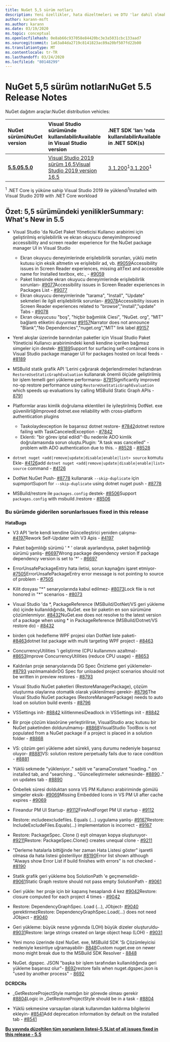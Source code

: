 ```yaml
---
title: NuGet 5,5 sürüm notları
description: Yeni özellikler, hata düzeltmeleri ve DTU 'lar dahil olmak üzere NuGet 5,5 sürüm notları.
author: karann-msft
ms.author: karann
ms.date: 03/19/2020
ms.topic: conceptual
ms.openlocfilehash: 0e8ab66c937058e84420bc3e3a5031cbc133aad7
ms.sourcegitcommit: 1a63a84da2719c8141823ac89a20bf507fd22b00
ms.translationtype: MT
ms.contentlocale: tr-TR
ms.lasthandoff: 03/24/2020
ms.locfileid: "80148299"
---
```

# <a name="nuget-55-release-notes"></a><span data-ttu-id="2d288-103">NuGet 5,5 sürüm notları</span><span class="sxs-lookup"><span data-stu-id="2d288-103">NuGet 5.5 Release Notes</span></span>

<span data-ttu-id="2d288-104">NuGet dağıtım araçlar:</span><span class="sxs-lookup"><span data-stu-id="2d288-104">NuGet distribution vehicles:</span></span>

| <span data-ttu-id="2d288-105">NuGet sürümü</span><span class="sxs-lookup"><span data-stu-id="2d288-105">NuGet version</span></span> | <span data-ttu-id="2d288-106">Visual Studio sürümünde kullanılabilir</span><span class="sxs-lookup"><span data-stu-id="2d288-106">Available in Visual Studio version</span></span>| <span data-ttu-id="2d288-107">.NET SDK 'ları 'nda kullanılabilir</span><span class="sxs-lookup"><span data-stu-id="2d288-107">Available in .NET SDK(s)</span></span>|
|:---|:---|:---|
| [<span data-ttu-id="2d288-108">**5.5.0**</span><span class="sxs-lookup"><span data-stu-id="2d288-108">**5.5.0**</span></span>](https://nuget.org/downloads) | [<span data-ttu-id="2d288-109">Visual Studio 2019 sürüm 16,5</span><span class="sxs-lookup"><span data-stu-id="2d288-109">Visual Studio 2019 version 16.5</span></span>](https://visualstudio.microsoft.com/downloads/) | <span data-ttu-id="2d288-110">[3.1.200](https://dotnet.microsoft.com/download/dotnet-core/3.1)<sup>1</sup></span><span class="sxs-lookup"><span data-stu-id="2d288-110">[3.1.200](https://dotnet.microsoft.com/download/dotnet-core/3.1)<sup>1</sup></span></span> |

<span data-ttu-id="2d288-111"><sup>1</sup> .NET Core iş yüküne sahip Visual Studio 2019 ile yüklendi</span><span class="sxs-lookup"><span data-stu-id="2d288-111"><sup>1</sup>Installed with Visual Studio 2019 with .NET Core workload</span></span>

## <a name="summary-whats-new-in-55"></a><span data-ttu-id="2d288-112">Özet: 5,5 sürümündeki yenilikler</span><span class="sxs-lookup"><span data-stu-id="2d288-112">Summary: What's New in 5.5</span></span>

* <span data-ttu-id="2d288-113">Visual Studio 'da NuGet Paket Yöneticisi Kullanıcı arabirimi için geliştirilmiş erişilebilirlik ve ekran okuyucu deneyimi</span><span class="sxs-lookup"><span data-stu-id="2d288-113">Improved accessibility and screen reader experience for the NuGet package manager UI in Visual Studio</span></span>
    * <span data-ttu-id="2d288-114">Ekran okuyucu deneyimlerinde erişilebilirlik sorunları, yüklü metin kutusu için eksik altmetin ve erişilebilir ad, vb. [#9059](https://github.com/NuGet/Home/issues/9059)</span><span class="sxs-lookup"><span data-stu-id="2d288-114">Accessibility issues in Screen Reader experiences, missing altText and accessible name for Installed textbox, etc., - [#9059](https://github.com/NuGet/Home/issues/9059)</span></span>
    * <span data-ttu-id="2d288-115">Paket listesinde ekran okuyucu deneyimlerinde erişilebilirlik sorunları- [#9077](https://github.com/NuGet/Home/issues/9077)</span><span class="sxs-lookup"><span data-stu-id="2d288-115">Accessibility issues in Screen Reader experiences in Packages List - [#9077](https://github.com/NuGet/Home/issues/9077)</span></span>
    * <span data-ttu-id="2d288-116">Ekran okuyucu deneyimlerinde "tarama", "Install", "Update" sekmeleri ile ilgili erişilebilirlik sorunları- [#9078](https://github.com/NuGet/Home/issues/9078)</span><span class="sxs-lookup"><span data-stu-id="2d288-116">Accessibility issues in Screen Reader experiences related to "browse","install","update" Tabs - [#9078](https://github.com/NuGet/Home/issues/9078)</span></span>
    * <span data-ttu-id="2d288-117">Ekran okuyucusu "boş", "hiçbir bağımlılık Ciesi", "NuGet. org", "MIT" bağlantı etiketini duyurmaz [#9157](https://github.com/NuGet/Home/issues/9157)</span><span class="sxs-lookup"><span data-stu-id="2d288-117">Narrator does not announce "Blank","No Dependencies","nuget.org","MIT" link label [#9157](https://github.com/NuGet/Home/issues/9157)</span></span>

* <span data-ttu-id="2d288-118">Yerel akışlar üzerinde barındırılan paketler için Visual Studio Paket Yöneticisi Kullanıcı arabirimindeki kendi kendine içerilen bağımsız simgeler için destek- [#8189](https://github.com/NuGet/Home/issues/8189)</span><span class="sxs-lookup"><span data-stu-id="2d288-118">Support for surfacing self-contained icons in Visual Studio package manager UI for packages hosted on local feeds - [#8189](https://github.com/NuGet/Home/issues/8189)</span></span>

* <span data-ttu-id="2d288-119">MSBuild statik grafik API 'Lerini çağırarak değerlendirmeleri hızlandıran `RestoreUseStaticGraphEvaluation` kullanarak önemli ölçüde geliştirilmiş bir işlem temelli geri yükleme performansı- [8791](https://github.com/NuGet/Home/issues/8791)</span><span class="sxs-lookup"><span data-stu-id="2d288-119">Significantly improved no-op restore performance using `RestoreUseStaticGraphEvaluation` which speeds up evaluations by calling MSBuild Static Graph APIs - [8791](https://github.com/NuGet/Home/issues/8791)</span></span>

* <span data-ttu-id="2d288-120">Platformlar arası kimlik doğrulama eklentileri ile iyileştirilmiş DotNet. exe güvenilirliği</span><span class="sxs-lookup"><span data-stu-id="2d288-120">Improved dotnet.exe reliability with cross-platform authentication plugins</span></span>
    * <span data-ttu-id="2d288-121">Taskolaydexception ile başarısız dotnet restore- [#7842](https://github.com/NuGet/Home/issues/7842)</span><span class="sxs-lookup"><span data-stu-id="2d288-121">dotnet restore failing with TaskCanceledException - [#7842](https://github.com/NuGet/Home/issues/7842)</span></span>
    * <span data-ttu-id="2d288-122">Eklenti: "bir görev iptal edildi"-Bu nedenle ADO kimlik doğrulamasında sorun oluştu.</span><span class="sxs-lookup"><span data-stu-id="2d288-122">Plugin:  "A task was cancelled" - problem with ADO authentication due to this.</span></span><span data-ttu-id="2d288-123"> - [#8528](https://github.com/NuGet/Home/issues/8528)</span><span class="sxs-lookup"><span data-stu-id="2d288-123"> - [#8528](https://github.com/NuGet/Home/issues/8528)</span></span>

* <span data-ttu-id="2d288-124">`dotnet nuget <add|remove|update|disable|enable|list> source` komutu Ekle- [#4126](https://github.com/NuGet/Home/issues/4126)</span><span class="sxs-lookup"><span data-stu-id="2d288-124">add `dotnet nuget <add|remove|update|disable|enable|list> source` command - [#4126](https://github.com/NuGet/Home/issues/4126)</span></span>

* <span data-ttu-id="2d288-125">DotNet NuGet Push- [#8778](https://github.com/NuGet/Home/issues/8778) kullanarak `--skip-duplicate` için supmport</span><span class="sxs-lookup"><span data-stu-id="2d288-125">Suport for `--skip-duplicate`  using dotnet nuget push - [#8778](https://github.com/NuGet/Home/issues/8778)</span></span>

* <span data-ttu-id="2d288-126">MSBuild/restore ile `packages.config` destek- [#8506](https://github.com/NuGet/Home/issues/8506)</span><span class="sxs-lookup"><span data-stu-id="2d288-126">Support `packages.config` with msbuild /restore - [#8506](https://github.com/NuGet/Home/issues/8506)</span></span>

### <a name="issues-fixed-in-this-release"></a><span data-ttu-id="2d288-127">Bu sürümde giderilen sorunlar</span><span class="sxs-lookup"><span data-stu-id="2d288-127">Issues fixed in this release</span></span>

<span data-ttu-id="2d288-128">**Hata**</span><span class="sxs-lookup"><span data-stu-id="2d288-128">**Bugs**</span></span>

* <span data-ttu-id="2d288-129">V3 API 'lerle kendi kendine Güncelleştirici yeniden çalışma- [#4197](https://github.com/NuGet/Home/issues/4197)</span><span class="sxs-lookup"><span data-stu-id="2d288-129">Rework Self-Updater with V3 Apis - [#4197](https://github.com/NuGet/Home/issues/4197)</span></span>

* <span data-ttu-id="2d288-130">Paket bağımlılığı sürümü ' \* ' olarak ayarlandıysa, paket bağımlılığı sürümü yanlış- [#6697](https://github.com/NuGet/Home/issues/6697)</span><span class="sxs-lookup"><span data-stu-id="2d288-130">Wrong package dependency version If package dependency version is set to '\*' - [#6697](https://github.com/NuGet/Home/issues/6697)</span></span>

* <span data-ttu-id="2d288-131">ErrorUnsafePackageEntry hata iletisi, sorun kaynağını işaret etmiyor- [#7505](https://github.com/NuGet/Home/issues/7505)</span><span class="sxs-lookup"><span data-stu-id="2d288-131">ErrorUnsafePackageEntry error message is not pointing to source of problem - [#7505](https://github.com/NuGet/Home/issues/7505)</span></span>

* <span data-ttu-id="2d288-132">Kilit dosyası "\*" senaryolarında kabul edilmez- [#8073](https://github.com/NuGet/Home/issues/8073)</span><span class="sxs-lookup"><span data-stu-id="2d288-132">Lock file is not honored in "\*" scenarios  - [#8073](https://github.com/NuGet/Home/issues/8073)</span></span>

* <span data-ttu-id="2d288-133">Visual Studio 'da \*, PackageReference (MSBuild/DotNet/VS geri yükleme do) içinde kullanıldığında, NuGet. exe bir paketin en son sürümüne çözümlenmiyor. [#8432](https://github.com/NuGet/Home/issues/8432)</span><span class="sxs-lookup"><span data-stu-id="2d288-133">NuGet.exe does not resolve to the latest version of a package when using \* in PackageReference (MSBuild/Dotnet/VS restore do) - [#8432](https://github.com/NuGet/Home/issues/8432)</span></span>

* <span data-ttu-id="2d288-134">birden çok hedefleme WPF projesi olan DotNet liste paketi- [#8463](https://github.com/NuGet/Home/issues/8463)</span><span class="sxs-lookup"><span data-stu-id="2d288-134">dotnet list package with multi targeting WPF project - [#8463](https://github.com/NuGet/Home/issues/8463)</span></span>

* <span data-ttu-id="2d288-135">ConcurrencyUtilities 'i geliştirme (CPU kullanımını azaltma)- [#8653](https://github.com/NuGet/Home/issues/8653)</span><span class="sxs-lookup"><span data-stu-id="2d288-135">Improve ConcurrencyUtilities (reduce CPU usage) - [#8653](https://github.com/NuGet/Home/issues/8653)</span></span>

* <span data-ttu-id="2d288-136">Kaldırılan proje senaryolarında DG Spec Önizleme geri yüklemeler- [#8793](https://github.com/NuGet/Home/issues/8793) yazılmamalıdır</span><span class="sxs-lookup"><span data-stu-id="2d288-136">DG Spec for unloaded project scenarios should not be written in preview restores - [#8793](https://github.com/NuGet/Home/issues/8793)</span></span>

* <span data-ttu-id="2d288-137">Visual Studio NuGet paketleri (RestoreManagerPackage), çözüm oluşturma olaylarına otomatik olarak yüklenilmesi gerekir- [#8796](https://github.com/NuGet/Home/issues/8796)</span><span class="sxs-lookup"><span data-stu-id="2d288-137">The Visual Studio NuGet packages (RestoreManagerPackage) needs to auto load on solution build events - [#8796](https://github.com/NuGet/Home/issues/8796)</span></span>

* <span data-ttu-id="2d288-138">VSSettings init- [#8842](https://github.com/NuGet/Home/issues/8842) kilitlenmesi</span><span class="sxs-lookup"><span data-stu-id="2d288-138">Deadlock in VSSettings init - [#8842](https://github.com/NuGet/Home/issues/8842)</span></span>

* <span data-ttu-id="2d288-139">Bir proje çözüm klasörüne yerleştirilirse, VisualStudio araç kutusu bir NuGet paketinden doldurulmamış- [#8868](https://github.com/NuGet/Home/issues/8868)</span><span class="sxs-lookup"><span data-stu-id="2d288-139">VisualStudio ToolBox is not populated from a NuGet package if a project is placed in a solution folder - [#8868](https://github.com/NuGet/Home/issues/8868)</span></span>

* <span data-ttu-id="2d288-140">VS: çözüm geri yükleme adet sürekli, yarış durumu nedeniyle başarısız oluyor- [#8881](https://github.com/NuGet/Home/issues/8881)</span><span class="sxs-lookup"><span data-stu-id="2d288-140">VS:  solution restore perpetually fails due to race condition - [#8881](https://github.com/NuGet/Home/issues/8881)</span></span>

* <span data-ttu-id="2d288-141">Yüklü sekmede "yükleniyor.." sabiti ve "arama</span><span class="sxs-lookup"><span data-stu-id="2d288-141">Constant "loading.." on installed tab, and "searching</span></span> <term><span data-ttu-id="2d288-142">.. "Güncelleştirmeler sekmesinde- [#8890](https://github.com/NuGet/Home/issues/8890)</span><span class="sxs-lookup"><span data-stu-id="2d288-142">.." on updates tab - [#8890](https://github.com/NuGet/Home/issues/8890)</span></span>

* <span data-ttu-id="2d288-143">Önbellek süresi dolduktan sonra VS PM Kullanıcı arabiriminde gömülü simgeler eksik- [#9069](https://github.com/NuGet/Home/issues/9069)</span><span class="sxs-lookup"><span data-stu-id="2d288-143">Missing Embedded Icons in VS PM UI after cache expires - [#9069](https://github.com/NuGet/Home/issues/9069)</span></span>

* <span data-ttu-id="2d288-144">Fireandur PM UI Startup- [#9112](https://github.com/NuGet/Home/issues/9112)</span><span class="sxs-lookup"><span data-stu-id="2d288-144">FireAndForget PM UI startup - [#9112](https://github.com/NuGet/Home/issues/9112)</span></span>

* <span data-ttu-id="2d288-145">Restore: ıncludeexcludefiles. Equals (...) uygulama yanlış- [#9167](https://github.com/NuGet/Home/issues/9167)</span><span class="sxs-lookup"><span data-stu-id="2d288-145">Restore: IncludeExcludeFiles.Equals(...) implementation is incorrect - [#9167](https://github.com/NuGet/Home/issues/9167)</span></span>

* <span data-ttu-id="2d288-146">Restore: PackageSpec. Clone () eşit olmayan kopya oluşturuyor- [#9211](https://github.com/NuGet/Home/issues/9211)</span><span class="sxs-lookup"><span data-stu-id="2d288-146">Restore: PackageSpec.Clone() creates unequal clone - [#9211](https://github.com/NuGet/Home/issues/9211)</span></span>

* <span data-ttu-id="2d288-147">"Derleme hatalarla bittiğinde her zaman Hata Listesi göster" işaretli olmasa da hata listesi gösteriliyor [#8190](https://github.com/NuGet/Home/issues/8190)</span><span class="sxs-lookup"><span data-stu-id="2d288-147">Error list shown although "Always show Error List if build finishes with errors" is not checked - [#8190](https://github.com/NuGet/Home/issues/8190)</span></span>

* <span data-ttu-id="2d288-148">Statik grafik geri yükleme boş SolutionPath 'e geçmemelidir- [#9061](https://github.com/NuGet/Home/issues/9061)</span><span class="sxs-lookup"><span data-stu-id="2d288-148">Static Graph restore should not pass empty SolutionPath - [#9061](https://github.com/NuGet/Home/issues/9061)</span></span>

* <span data-ttu-id="2d288-149">Geri yükle: her proje için bir kapanış hesaplandı 4 kez [#9042](https://github.com/NuGet/Home/issues/9042)</span><span class="sxs-lookup"><span data-stu-id="2d288-149">Restore: closure computed for each project 4 times - [#9042](https://github.com/NuGet/Home/issues/9042)</span></span>

* <span data-ttu-id="2d288-150">Restore: DependencyGraphSpec. Load (...), JObject- [#9040](https://github.com/NuGet/Home/issues/9040) gerektirmez</span><span class="sxs-lookup"><span data-stu-id="2d288-150">Restore: DependencyGraphSpec.Load(...) does not need JObject - [#9040](https://github.com/NuGet/Home/issues/9040)</span></span>

* <span data-ttu-id="2d288-151">Geri yükleme: büyük nesne yığınında (LOH) büyük dizeler oluşturuldu- [#9031](https://github.com/NuGet/Home/issues/9031)</span><span class="sxs-lookup"><span data-stu-id="2d288-151">Restore: large strings created on large object heap (LOH) - [#9031](https://github.com/NuGet/Home/issues/9031)</span></span>

* <span data-ttu-id="2d288-152">Yeni mono üzerinde özel NuGet. exe, MSBuild SDK 'Sı Çözümleyicisi nedeniyle kesintiye uğramayabilir- [8848](https://github.com/NuGet/Home/issues/8848)</span><span class="sxs-lookup"><span data-stu-id="2d288-152">Custom nuget.exe on newer mono might break due to the MSBuild SDK Resolver - [8848](https://github.com/NuGet/Home/issues/8848)</span></span>

* <span data-ttu-id="2d288-153">NuGet. dgspec. JSON "başka bir işlem tarafından kullanıldığında geri yükleme başarısız olur"- [8692](https://github.com/NuGet/Home/issues/8692)</span><span class="sxs-lookup"><span data-stu-id="2d288-153">restore fails when nuget.dgspec.json is "used by another process" - [8692](https://github.com/NuGet/Home/issues/8692)</span></span>

<span data-ttu-id="2d288-154">**DCR**</span><span class="sxs-lookup"><span data-stu-id="2d288-154">**DCRs**</span></span>

* <span data-ttu-id="2d288-155">_GetRestoreProjectStyle mantığın bir görevde olması gerekir [#8804](https://github.com/NuGet/Home/issues/8804)</span><span class="sxs-lookup"><span data-stu-id="2d288-155">Logic in _GetRestoreProjectStyle should be in a task - [#8804](https://github.com/NuGet/Home/issues/8804)</span></span>

* <span data-ttu-id="2d288-156">Yüklü sekmesine varsayılan olarak kullanımdan kaldırma bilgilerini ekleyin- [#8541](https://github.com/NuGet/Home/issues/8541)</span><span class="sxs-lookup"><span data-stu-id="2d288-156">Add deprecation information by default on the installed tab - [#8541](https://github.com/NuGet/Home/issues/8541)</span></span>

<span data-ttu-id="2d288-157">**[Bu yayında düzeltilen tüm sorunların listesi-5,5](https://app.zenhub.com/workspaces/nuget-client-team-55aec9a240305cf007585881/reports/release?release=5e0e5fbd021f7aa0ec95db18)**</span><span class="sxs-lookup"><span data-stu-id="2d288-157">**[List of all issues fixed in this release - 5.5](https://app.zenhub.com/workspaces/nuget-client-team-55aec9a240305cf007585881/reports/release?release=5e0e5fbd021f7aa0ec95db18)**</span></span>
